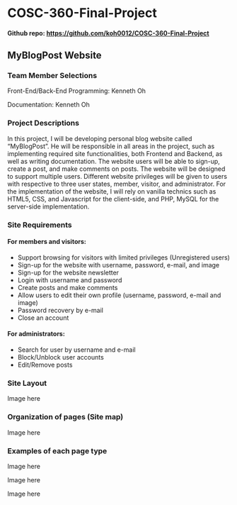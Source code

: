 # COSC-360-Final-Project

#### Github repo: https://github.com/koh0012/COSC-360-Final-Project

## MyBlogPost Website

### Team Member Selections
<p>Front-End/Back-End Programming: Kenneth Oh</p>
<p>Documentation: Kenneth Oh</p>

### Project Descriptions
<p>In this project, I will be developing personal blog website called “MyBlogPost”. He will be responsible in all areas in the project, such as implementing required site functionalities, both Frontend and Backend, as well as writing documentation. The website users will be able to sign-up, create a post, and make comments on posts. The website will be designed to support multiple users. Different website privileges will be given to users with respective to three user states, member, visitor, and administrator. For the implementation of the website, I will rely on vanilla technics such as HTML5, CSS, and Javascript for the client-side, and PHP, MySQL for the server-side implementation.</p>

### Site Requirements

#### For members and visitors:
<ul>
  <li>Support browsing for visitors with limited privileges (Unregistered users)</li>
  <li>Sign-up for the website with username, password, e-mail, and image</li>
  <li>Sign-up for the website newsletter</li>
  <li>Login with username and password </li>
  <li>Create posts and make comments</li>
  <li>Allow users to edit their own profile (username, password, e-mail and image)</li>
  <li>Password recovery by e-mail</li>
  <li>Close an account</li>
</ul>

#### For administrators:
<ul>
  <li>Search for user by username and e-mail</li>
  <li>Block/Unblock user accounts</li>
  <li>Edit/Remove posts</li>
</ul>

### Site Layout
<p>Image here</p>

### Organization of pages (Site map)
<p>Image here</p>

### Examples of each page type
<p>Image here</p>
<p>Image here</p>
<p>Image here</p>
